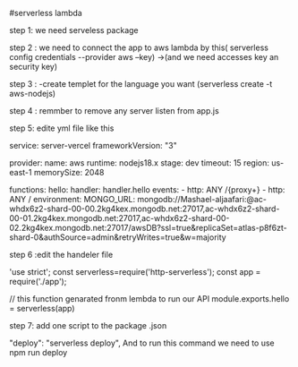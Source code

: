 #serverless lambda

 step 1: we need serveless package 
 
step 2 : we need to connect the app to aws lambda by this( serverless config credentials --provider aws –key) ->(and we need accesses key an security key)

step 3 : -create templet for the language you want (serverless create -t aws-nodejs)

step 4 : remmber to remove any server listen from app.js

step 5: edite yml file like this 

service: server-vercel
frameworkVersion: "3"

provider:
  name: aws
  runtime: nodejs18.x
  stage: dev
  timeout: 15
  region: us-east-1 
  memorySize: 2048



functions:
  hello:
    handler: handler.hello
    events:
      - http: ANY /{proxy+}
      - http: ANY /
    environment:
      MONGO_URL: mongodb://Mashael-aljaafari:<password>@ac-whdx6z2-shard-00-00.2kg4kex.mongodb.net:27017,ac-whdx6z2-shard-00-01.2kg4kex.mongodb.net:27017,ac-whdx6z2-shard-00-02.2kg4kex.mongodb.net:27017/awsDB?ssl=true&replicaSet=atlas-p8f6zt-shard-0&authSource=admin&retryWrites=true&w=majority


      
 step 6 :edit the handeler file 
 
'use strict';
const serverless=require('http-serverless');
const app = require('./app');

// this function genarated fronm lembda to run our API
module.exports.hello = serverless(app)

step 7: add one script to the package .json

"deploy": "serverless deploy",
And to run this command we need to use npm run deploy
